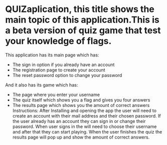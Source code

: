 # QUIZaplication, this title shows the main topic of this application.This is a beta version of quiz game that test your knowledge of flags.
This application has its main page which has:
* The sign in option if you already have an account 
* The registration page to create your account 
* The reset password option to change your password 

And it also has its game which has:
* The page where you enter your username
* The quiz itself which shows you a flag and gives you four answers 
* The results page which shows you the amount of correct answers
Instructions: 
After Installing and opening the app the user will need to create an account with their mail address and their chosen password. 
If the user already has an account they can sign in or change their password. 
When user signs in the will need to choose their username and after that they can start playing. 
When the user finishes the quiz the results page will pop up and show the amount of correct answers.
